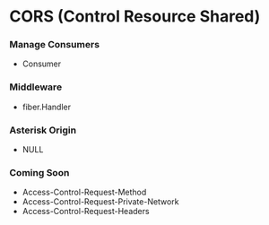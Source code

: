 # CORS (Control Resource Shared)

### Manage Consumers
- Consumer

### Middleware
- fiber.Handler

### Asterisk Origin
- NULL

### Coming Soon
- Access-Control-Request-Method
- Access-Control-Request-Private-Network
- Access-Control-Request-Headers